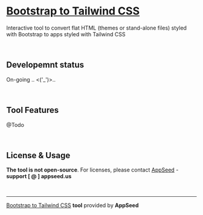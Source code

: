 # [Bootstrap to Tailwind CSS](https://appseed.us/developer-tools/bootstrap-to-tailwind-css)

Interactive tool to convert flat HTML (themes or stand-alone files) styled with Bootstrap to apps styled with Tailwind CSS

<br />

## Developemnt status
 
On-going .. <('_')>..

<br />

## Tool Features
 
@Todo

<br />

## License & Usage
 
**The tool is not open-source**. For licenses, please contact [AppSeed](https://appseed.us/?ref=bootstrap-to-bulma) - **support [ @ ] appseed.us**

<br />

---
[Bootstrap to Tailwind CSS](https://appseed.us/developer-tools/bootstrap-to-tailwind-css) **tool** provided by **AppSeed**
